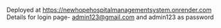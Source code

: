 Deployed at https://newhopehospitalmanagementsystem.onrender.com
Details for login page- admin123@gmail.com and admin123 as password

